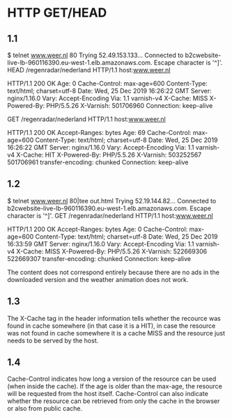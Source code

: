 # HTTP GET/HEAD

## 1.1
$ telnet www.weer.nl 80
Trying 52.49.153.133...
Connected to b2cwebsite-live-lb-960116390.eu-west-1.elb.amazonaws.com.
Escape character is '^]'.
HEAD /regenradar/nederland HTTP/1.1
host:www.weer.nl

HTTP/1.1 200 OK
Age: 0
Cache-Control: max-age=600
Content-Type: text/html; charset=utf-8
Date: Wed, 25 Dec 2019 16:26:22 GMT
Server: nginx/1.16.0
Vary: Accept-Encoding
Via: 1.1 varnish-v4
X-Cache: MISS
X-Powered-By: PHP/5.5.26
X-Varnish: 501706960
Connection: keep-alive

GET /regenradar/nederland HTTP/1.1
host:www.weer.nl

HTTP/1.1 200 OK
Accept-Ranges: bytes
Age: 69
Cache-Control: max-age=600
Content-Type: text/html; charset=utf-8
Date: Wed, 25 Dec 2019 16:26:22 GMT
Server: nginx/1.16.0
Vary: Accept-Encoding
Via: 1.1 varnish-v4
X-Cache: HIT
X-Powered-By: PHP/5.5.26
X-Varnish: 503252567 501706961
transfer-encoding: chunked
Connection: keep-alive

## 1.2
$ telnet www.weer.nl 80|tee out.html
Trying 52.19.144.82...
Connected to b2cwebsite-live-lb-960116390.eu-west-1.elb.amazonaws.com.
Escape character is '^]'.
GET /regenradar/nederland HTTP/1.1
host:www.weer.nl

HTTP/1.1 200 OK
Accept-Ranges: bytes
Age: 0
Cache-Control: max-age=600
Content-Type: text/html; charset=utf-8
Date: Wed, 25 Dec 2019 16:33:59 GMT
Server: nginx/1.16.0
Vary: Accept-Encoding
Via: 1.1 varnish-v4
X-Cache: MISS
X-Powered-By: PHP/5.5.26
X-Varnish: 522669306 522669307
transfer-encoding: chunked
Connection: keep-alive

The content does not correspond entirely because there are no ads in the 
downloaded version and the weather animation does not work.

## 1.3
The X-Cache tag in the header information tells whether the recource 
was found in cache somewhere (in that case it is a HIT), in case the resource 
was not found in cache somewhere it is a cache MISS and the resource just 
needs to be served by the host.

## 1.4
Cache-Control indicates how long a version of the resource can be used (when inside the cache).
If the age is older than the max-age, the resource will be requested from the host itself. 
Cache-Control can also indicate whether the resource can be retrieved from only the cache in the browser
or also from public cache. 
